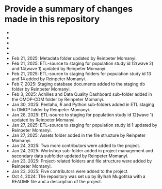 # Provide a summary of changes made in this repository

-
-
-
-
-
- Feb 21, 2025: Metadata folder updated by Reinpeter Momanyi.
- Feb 21, 2025: ETL-source to staging for population study id 12(wave 2) and 14(wave 1) updated by Reinpeter Momanyi.
- Feb 21, 2025: ETL-source to staging folders for population study id 13 and 14 added by Reinpeter Momanyi.
- Feb 7, 2025: Staging database documents added to the staging db folder by Reinpeter Momanyi.
- Feb 3, 2025: Achilles and Data Quality Dashboard sub-folder added in the OMOP-CDM folder by Reinpeter Momanyi.
- Jan 30, 2025: Pentaho, R and Python sub-folders added in ETL staging to OMOP folder by Reinpeter Momanyi.
- Jan 28, 2025: ETL-source to staging for population study id 12(wave 1) updated by Reinpeter Momanyi.
- Jan 27, 2025: ETL-source to staging for population study id 1 updated by Reinpeter Momanyi.
- Jan 27, 2025: Assets folder added in the file structure by Reinpeter Momanyi.
- Jan 24, 2025: Two more contributors were added to the project.
- Jan 24, 2025: Workshop sub-folder added in project management and secondary data subfolder updated by Reinpeter Momanyi.
- Jan 23, 2025: Project-related folders and file structure were added by Reinpeter Momanyi.
- Jan 23, 2025: Five contributors were added to the project.
- Oct 4, 2024: The repository was set up by Bylhah Mugotitsa with a README file and a description of the project.
